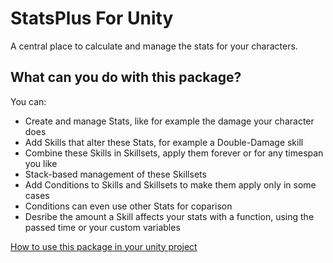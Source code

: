 # StatsPlus For Unity
A central place to calculate and manage the stats for your characters.
 
## What can you do with this package?
You can:
- Create and manage Stats, like for example the damage your character does
- Add Skills that alter these Stats, for example a Double-Damage skill
- Combine these Skills in Skillsets, apply them forever or for any timespan you like
- Stack-based management of these Skillsets
- Add Conditions to Skills and Skillsets to make them apply only in some cases
- Conditions can even use other Stats for coparison
- Desribe the amount a Skill affects your stats with a function, using the passed time or your custom variables

[How to use this package in your unity project](./SETUP)
